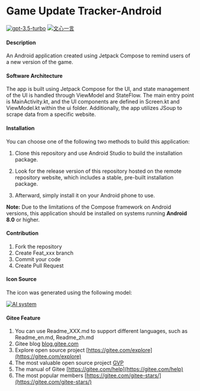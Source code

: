 # Game Update Tracker-Android

[![gpt-3.5-turbo](https://img.shields.io/badge/LLM-gpt--3.5--turbo-green?logo=openai)](https://chat.openai.com/)
[![文心一言](https://img.shields.io/badge/LLM-%E6%96%87%E5%BF%83%E4%B8%80%E8%A8%80-blue?logo=baidu)](https://yiyan.baidu.com/)

#### Description

An Android application created using Jetpack Compose to remind users of a new version of the game.

#### Software Architecture

The app is built using Jetpack Compose for the UI, and state management of the UI is handled through
ViewModel and StateFlow.
The main entry point is MainActivity.kt, and the UI components are defined in Screen.kt and
ViewModel.kt within the ui folder.
Additionally, the app utilizes JSoup to scrape data from a specific website.

#### Installation

You can choose one of the following two methods to build this application:

1. Clone this repository and use Android Studio to build the installation package.
2. Look for the release version of this repository hosted on the remote repository website, which
   includes a stable, pre-built installation package.

3. Afterward, simply install it on your Android phone to use.

**Note:** Due to the limitations of the Compose framework on Android versions, this application
should be installed on systems running **Android 8.0** or higher.

#### Contribution

1. Fork the repository
2. Create Feat_xxx branch
3. Commit your code
4. Create Pull Request

#### Icon Source

The icon was generated using the following model:

[![AI system](https://img.shields.io/badge/AI-DALL·E%202-green?logo=openai)](https://openai.com/dall-e-2)

#### Gitee Feature

1. You can use Readme\_XXX.md to support different languages, such as Readme\_en.md, Readme\_zh.md
2. Gitee blog [blog.gitee.com](https://blog.gitee.com)
3. Explore open source project [https://gitee.com/explore](https://gitee.com/explore)
4. The most valuable open source project [GVP](https://gitee.com/gvp)
5. The manual of Gitee [https://gitee.com/help](https://gitee.com/help)
6. The most popular members  [https://gitee.com/gitee-stars/](https://gitee.com/gitee-stars/)
